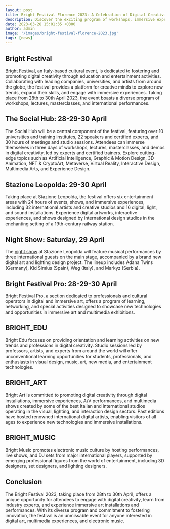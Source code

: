 ```yaml
---
layout: post
title: Bright Festival Florence 2023: A Celebration of Digital Creativity and Innovation
description: Discover the exciting program of workshops, immersive experiences, and international performances at the Bright Festival 2023, taking place from 28th to 30th April in Florence Italy.
date: 2023-03-28 15:01:35 +0300
author: admin
image: '/images/bright-festival-florence-2023.jpg'
tags: [news]
---
```


## Bright Festival

[Bright Festival](https://www.brightfestival.com/), an Italy-based cultural event, is dedicated to fostering and promoting digital creativity through education and entertainment activities. Collaborating with leading companies, universities, and artists from around the globe, the festival provides a platform for creative minds to explore new trends, expand their skills, and engage with immersive experiences. Taking place from 28th to 30th April 2023, the event boasts a diverse program of workshops, lectures, masterclasses, and international performances.

## The Social Hub: 28-29-30 April

The Social Hub will be a central component of the festival, featuring over 10 universities and training institutes, 22 speakers and certified experts, and 30 hours of meetings and studio sessions. Attendees can immerse themselves in three days of workshops, lectures, masterclasses, and demos in digital creativity, led by experts and certified trainers. Explore cutting-edge topics such as Artificial Intelligence, Graphic & Motion Design, 3D Animation, NFT & CryptoArt, Metaverse, Virtual Reality, Interactive Design, Multimedia Arts, and Experience Design.

## Stazione Leopolda: 29-30 April

Taking place at Stazione Leopolda, the festival offers six entertainment areas with 24 hours of events, shows, and immersive experiences, including 32 international artists and creative studios and 16 digital, light, and sound installations. Experience digital artworks, interactive experiences, and shows designed by international design studios in the enchanting setting of a 19th-century railway station.

## Night Show: Saturday, 29 April

The [night show](https://www.brightfestival.com/night-show-line-up/) at Stazione Leopolda will feature musical performances by three international guests on the main stage, accompanied by a brand new digital art and lighting design project. The lineup includes Adana Twins (Germany), Kid Simius (Spain), Weg (Italy), and Markyz (Serbia).

## Bright Festival Pro: 28-29-30 April

Bright Festival Pro, a section dedicated to professionals and cultural operators in digital and immersive art, offers a program of learning, networking, and special activities designed to showcase new technologies and opportunities in immersive art and multimedia exhibitions.

## BRIGHT_EDU

Bright Edu focuses on providing orientation and learning activities on new trends and professions in digital creativity. Studio sessions led by professors, artists, and experts from around the world will offer unconventional learning opportunities for students, professionals, and enthusiasts in visual design, music, art, new media, and entertainment technologies.

## BRIGHT_ART

Bright Art is committed to promoting digital creativity through digital installations, immersive experiences, A/V performances, and multimedia shows created by some of the best Italian and international studios operating in the visual, lighting, and interaction design sectors. Past editions have hosted renowned international digital artists, enabling visitors of all ages to experience new technologies and immersive installations.

## BRIGHT_MUSIC

Bright Music promotes electronic music culture by hosting performances, live shows, and DJ sets from major international players, supported by emerging professional figures from the world of entertainment, including 3D designers, set designers, and lighting designers.

## Conclusion

The Bright Festival 2023, taking place from 28th to 30th April, offers a unique opportunity for attendees to engage with digital creativity, learn from industry experts, and experience immersive art installations and performances. With its diverse program and commitment to fostering innovation, the festival is an unmissable event for anyone interested in digital art, multimedia experiences, and electronic music.